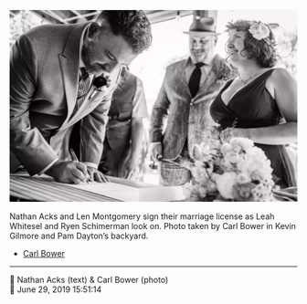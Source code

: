 ![Nathan Acks and Len Montgomery sign their marriage license](assets/2019-06-29-set-1-the-ceremony-37.webp)

Nathan Acks and Len Montgomery sign their marriage license as Leah Whitesel and Ryen Schimerman look on. Photo taken by Carl Bower in Kevin Gilmore and Pam Dayton’s backyard.

* [Carl Bower](https://carlbowerphotos.com)

- - - -

<span aria-hidden="true">👥</span> Nathan Acks (text) & Carl Bower (photo)  
<span aria-hidden="true">📅</span> June 29, 2019 15:51:14
